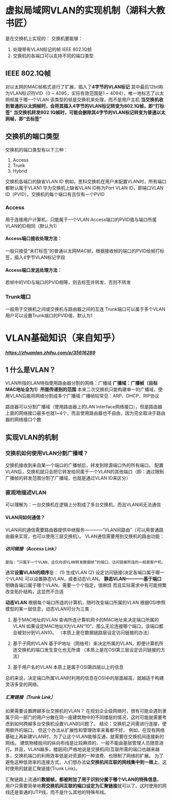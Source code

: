 # 虚拟局域网VLAN的实现机制（湖科大教书匠）
是在交换机上实现的：
交换机要能够：
1. 处理带有VLAN标记的帧
IEEE 802.1Q帧
2. 交换机的各端口可以支持不同的端口类型 

## IEEE 802.1Q帧
对以太网的MAC帧格式进行了扩展，插入了**4字节的VLAN标记**
其中最后12bit称为VLAN标识符VID（0 ~ 4095，实际有效范围是1 ~ 4094），唯一地标志了以太网帧属于哪一个VLAN
该类型的帧是交换机来处理，而不是用户主机
**当交换机收到普通的以太网帧时，会将其插入4字节的VLAN标记转变为802.1Q帧，即“打标签”**
**当交换机转发802.1Q帧时，可能会删除其4字节的VLAN标记转变为普通以太网帧，即“去标签”**

## 交换机的端口类型
交换机的端口类型有以下三种：
1. Access
2. Trunk
3. Hybrid

交换机各端口的缺省VLAN ID
例如，思科交换机在用户未配置VLAN时，所有端口都默认属于VLAN1
华为交换机上缺省VLAN ID称为Port VLAN ID，即端口VLAN ID（PVID）。交换机的每个端口有且仅有一个PVID

### Access
用于连接用户计算机，只能属于一个VLAN
Access端口的PVID值与端口所属VLAN的ID相同（默认为1）
#### Access端口接收处理方法：
一般只接受“未打标签”的普通以太网MAC帧，根据接收帧的端口的PVID给帧打标签，插入4字节VLAN标记字段
#### Access端口发送处理方法：
若帧中的VID与端口的PVID相等，则去标签并转发，否则不转发

### Trunk端口
一般用于交换机之间或交换机与路由器之间的互连
Trunk端口可以属于多个VLAN
用户可以设置Trunk端口的PVID值，默认为1




# VLAN基础知识（来自知乎）
***https://zhuanlan.zhihu.com/p/35616289***
## 1 什么是VLAN？
VLAN所指的LAN特指使用路由器分割的网络：广播域
**广播域：广播帧（目标MAC地址全为1）所能传递到的范围**
本来二次交换机只能构建单一的广播域，使用VLAN后能将网络分割成多个广播域
广播帧较常见：ARP、DHCP、RIP协议

路由器可以分割广播域（使用路由器上的LAN Interface网络接口），但是路由器上面的网络接口最多也就1~4个，而且使用路由器也不自由，因为完全取决于路由器的网络接口个数


## 实现VLAN的机制
### 交换机如何使用VLAN分割广播域？
交换机接收到来自某一个端口的广播帧后，转发到除源端口外的所有端口。
配置VLAN后，交换机就只会把它转发给同属于一个VLAN的其他端口（即：通过限制广播帧的转发范围分割了广播域，也就是通过VLAN ID来区分）

### 直观地描述VLAN
可以理解为：一台交换机在逻辑上分割成了多台交换机，而且VLAN间无法通信

#### VLAN间如何通信？
VLAN间的通信需要路由器提供中继服务————“VLAN间路由”（可以用普通路由器来实现，也可以使用三层交换机）。
VLAN通信需要用到交换机的路由功能：
##### 访问链接（Access Link）
    是指：“只属于一个VLAN，且仅向该VLAN转发数据帧”的端口，访问链接所连的一般是客户机。
通常**设置VLAN的顺序**是：
(1) 生成VLAN
(2) 设定访问链接(决定各端口属于哪一个VLAN)
    可以设置静态VLAN，或者动态VLAN。
**静态VLAN————基于端口**
明确各端口属于哪个VLAN，需要一个个指定，很麻烦
而且实际需求中有可能频繁改变拓扑结构，这显然不合适

**动态VLAN**
根据每个端口所连的计算机，随时改变端口所属的VLAN
根据OSI参照模型的某一层信息，动态VLAN可分为三类：
1. 基于MAC地址的VLAN
    查询所连计算机网卡的MAC地址来决定端口所属的VLAN
    如果设定MAC地址X为VLAN“10”，那么无论连接哪个端口，该端口都会被划分到VLAN10。
    （本质上是在数据链路层设定访问链接的办法）

2. 基于子网的VLAN
    基于IP地址（网络号）来决定所属的VLAN，即便计算机所连交换机的端口发生变化也无所谓
    （本质上是在OSI第三层设定访问链接的方法）

3. 基于用户名的VLAN
    本质上是属于OSI第四层以上的信息

总的来说，决定端口所属VLAN时利用的信息在OSI中的层面越高，就越适于构建灵活多变的网络。


##### 汇聚链接（Trunk Link）
如果需要设置跨越多台交换机的VLAN？
在规划企业级网络时，很有可能会遇到隶属于同一部门的用户分散在同一座建筑物中的不同楼层的情况，这时可能就需要考虑到如何跨越多台交换机设置VLAN的问题了。
结论：交换机之间需进行连接，使用额外的端口。
但这个办法从扩展性和管理效率来看都不好。
例如，在现有网络基础上再新建VLAN时，为了让这个VLAN能够互通，就需要在交换机间连接新的网线。
建筑物楼层间的纵向布线是比较麻烦的，一般不能由基层管理人员随意进行。并且，VLAN越多，楼层间(严格地说是交换机间)互联所需的端口也越来越多，交换机端口的利用效率低是对资源的一种浪费、也限制了网络的扩展。
为了避免这种低效率的连接方式，人们想办法**让交换机间互联的网线集中到一根上**，这时使用的就是汇聚链接(Trunk Link)。

汇聚链路上流通的**数据帧，都被附加了用于识别分属于哪个VLAN的特殊信息**。
用户只需要简单地**将交换机间互联的端口设定为汇聚链接**就可以了。这时使用的网线还是普通的UTP线，而不是什么其他的特殊布线。





































